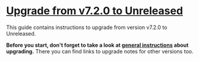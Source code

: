 # [Upgrade from v7.2.0 to Unreleased]

This guide contains instructions to upgrade from version v7.2.0 to Unreleased.

**Before you start, don't forget to take a look at [general instructions](/UPGRADE.md) about upgrading.**
There you can find links to upgrade notes for other versions too.

[Upgrade from v7.2.0 to Unreleased]: https://github.com/shopsys/shopsys/compare/v7.2.0...HEAD

